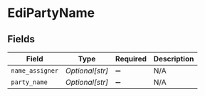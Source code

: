 # EdiPartyName


## Fields

| Field              | Type               | Required           | Description        |
| ------------------ | ------------------ | ------------------ | ------------------ |
| `name_assigner`    | *Optional[str]*    | :heavy_minus_sign: | N/A                |
| `party_name`       | *Optional[str]*    | :heavy_minus_sign: | N/A                |